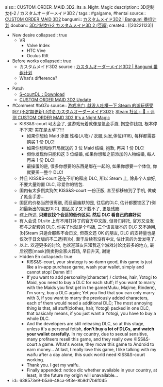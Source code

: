 also:: CUSTOM_ORDER_MAID_3D2_Its_a_Night_Magic
description:: 3D定制女仆2 / カスタムオーダーメイド3D2 /
tags:: #galgame, #hentai
source:: [CUSTOM ORDER MAID 3D2](https://com3d2.world/r18/main.html)
bangumi:: [カスタムメイド3D2 | Bangumi 番组计划](https://bgm.tv/subject/131547)
douban:: [3D定制女仆2 カスタムメイド3D 2 (豆瓣)](https://www.douban.com/game/27591210/)
created:: [[20221123]]

- New desire
  collapsed:: true
  - VR
    - Valve Index
    - HTC Vive
    - Oculus Rift
- Before works
  collapsed:: true
  - カスタムメイド3D2
    source:: [カスタムオーダーメイド3D2 | Bangumi 番组计划](https://bgm.tv/subject/238552)
  - What's difference?
  -
- Patch
  - [S-courtDL：Download](https://dl-en.s-court.me/download.php?itemid=104)
  - [CUSTOM ORDER MAID 3D2 Update](https://com3d2.world/r18/update/)
- #Comment #bGZo
  source:: [游戏冷门, 就没人吐槽一下 Steam 的游玩感受吗? (不定期更新) (讨论:カスタムオーダーメイド3D2)](https://bgm.tv/subject/topic/23749); [Steam 社区 :: 💛 :: 评测 CUSTOM ORDER MAID 3D2 It's a Night Magic](https://steamcommunity.com/id/bgzotr/recommended/1097580/)
  - KISS&S-court 可太会了, 这游戏玩着就像是氪金手游, 掏空你钱包, 根本停不下来! 实在是太草了!!!
    - 如果你想给 Maid 添置 性格(人物) / 衣服,头发,体位(R18), 每样都需要购买 1 份 DLC!
    - 如果你想和你开局就送的 3 位 Maid 结婚, 抱歉, 再来 1 份 DLC!
    - 但你发现你只能和这 3 位结婚, 如果你想和之前添加的人物结婚, 每人再来 1 份 DLC!
    - 最操蛋的是, 很多你想要的东西是绑在一起的, 如果你想要一个体位, 你就要买一整个 DLC!
  - 并且 KISS&S-court 还在不断的释出 DLC, 所以 Steam 上, 除非个人癖好, 不要大量购置 DLC, 珍爱你的钱包.
  - 国内有太多倒卖狗欠 KISS&S-court 一份正版, 甚至都移植到了手机, 做成了氪金手游...
  - 国区的价格当然很离谱, 而且最幽默的是, 往后的DLC, 估计都要锁区了(例如最新出的黑五DLC), 国区买了又下载不了, 更是残废.
  - 综上所述, **只建议找个合适的低价区买. 然后 DLC 看自己的癖好买**
  - 有人会说 DLsite 上有不用打补丁的官方中文版, 但哥们拜托, 官方又没发布与之配套的 DLC, 你买了也就是个丐版, 三个语言版本的 DLC 又不通用, [b]Steam 只适合那些不会日文, 但英文还 OK 的朋友, DLC 的支持量也是仅次于日文版的不二选择[/b], 至于后续有没有中文, 估计真的为爱发电了.
  - 以上. 欢迎更多的讨论, 也欢迎班友告知我这个游戏讨论比较多的地方, 最后祝愿[mask]倒卖狗全家火葬场, 早日升天, 谢谢
  - Hidden En
    collapsed:: true
    - KISS&S-court, your strategy is so damn good, this game is just like a
       in-app purchase game, wash your wallet, simply and cannot stop! Damn
      it!!!
    - If you want to add personality(character) / clothes, hair, Yotogi to Maid, you need to buy a DLC for each stuff;
      If you want to marry with the Maids you first get in the game(Muku, Majime, Rindere), I'm sorry, buy a DLC again;
      Yet
       you find that you can only marry with 3, if you want to marry the
      previously added characters, each of them would need a additional DLC;
      The
       most annoying thing is that, all stuff(clothes, hair, Yotogi) packed in
       one DLC, that basically means, if you just want a Yotogi, you have to
      buy a whole DLC.
    - And the developers are still releasing DLC, so at this stage, unless it's a personal fetish, **don't buy a lot of DLCs, and watch your wallet carefully.**
      In
       my country, due to sexual sensitive, many profiteers resell this game,
      and they really owe KISS&S-court a game. What's worse, they move
      this game to Android to earn money...
      At last, I really love this game, I like talking with my waifu after a day alone, this suck world need KISS&S-court working.
    - Thank you. I get my waifu.
    - Finally appended: notice dlc whether available in your country, at least, in the future my origin will unavailable...
- id:: 638573e9-b5a6-48ca-9f3e-8b9d17b6f045